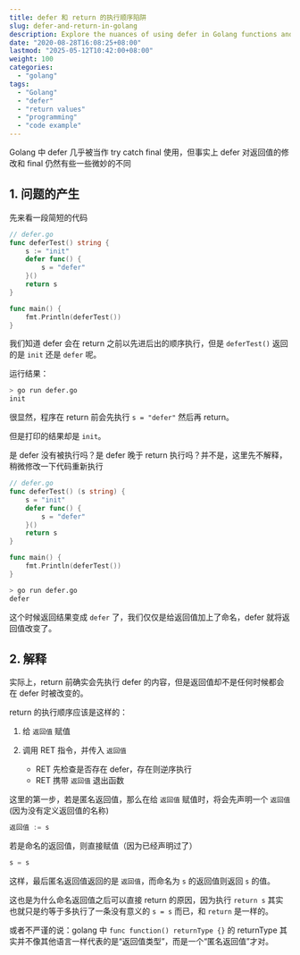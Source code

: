 ```yaml
---
title: defer 和 return 的执行顺序陷阱
slug: defer-and-return-in-golang
description: Explore the nuances of using defer in Golang functions and its impact on named vs unnamed return values. This article provides a detailed explanation of how defer affects the return process.
date: "2020-08-28T16:08:25+08:00"
lastmod: "2025-05-12T10:42:00+08:00"
weight: 100
categories:
  - "golang"
tags:
  - "Golang"
  - "defer"
  - "return values"
  - "programming"
  - "code example"
---
```


<!-- markdown-front-matter -->

Golang 中 defer 几乎被当作 try catch final 使用，但事实上 defer 对返回值的修改和 final 仍然有些一些微妙的不同

## 1. 问题的产生

先来看一段简短的代码

```go
// defer.go
func deferTest() string {
	s := "init"
	defer func() {
		s = "defer"
	}()
	return s
}

func main() {
	fmt.Println(deferTest())
}
```

我们知道 defer 会在 return 之前以先进后出的顺序执行，但是 `deferTest()` 返回的是 `init` 还是 `defer` 呢。

运行结果：

```sh
> go run defer.go
init
```

很显然，程序在 return 前会先执行 `s = "defer"` 然后再 return。

但是打印的结果却是 `init`。

是 defer 没有被执行吗？是 defer 晚于 return 执行吗？并不是，这里先不解释，稍微修改一下代码重新执行

```go
// defer.go
func deferTest() (s string) {
	s = "init"
	defer func() {
		s = "defer"
	}()
	return s
}

func main() {
	fmt.Println(deferTest())
}
```

```sh
> go run defer.go
defer
```

这个时候返回结果变成 `defer` 了，我们仅仅是给返回值加上了命名，defer 就将返回值改变了。

## 2. 解释

实际上，return 前确实会先执行 defer 的内容，但是返回值却不是任何时候都会在 defer 时被改变的。

return 的执行顺序应该是这样的：

1. 给 `返回值` 赋值

2. 调用 RET 指令，并传入 `返回值`
   - RET 先检查是否存在 defer，存在则逆序执行
   - RET 携带 `返回值` 退出函数

这里的第一步，若是匿名返回值，那么在给 `返回值` 赋值时，将会先声明一个 `返回值` (因为没有定义返回值的名称)

```go
返回值 := s
```

若是命名的返回值，则直接赋值（因为已经声明过了）

```go
s = s
```

这样，最后匿名返回值返回的是 `返回值`，而命名为 `s` 的返回值则返回 `s` 的值。

这也是为什么命名返回值之后可以直接 return 的原因，因为执行 `return s` 其实也就只是约等于多执行了一条没有意义的 `s = s` 而已，和 `return` 是一样的。

或者不严谨的说：golang 中 `func function() returnType {}` 的 returnType 其实并不像其他语言一样代表的是“返回值类型”，而是一个“匿名返回值”才对。
